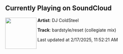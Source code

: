 ## Currently Playing on SoundCloud

[<img align="left" width="100" src="https://i1.sndcdn.com/artworks-C8RnI1PKF4Sl5BQS-QUJEeA-t500x500.jpg">](https://soundcloud.com/djcoldsteel/bardstylegr8reset-collegiate-mix)

**Artist**: DJ ColdSteel 

**Track**: bardstyle/reset (collegiate mix)

Last updated at 2/17/2025, 11:52:21 AM
